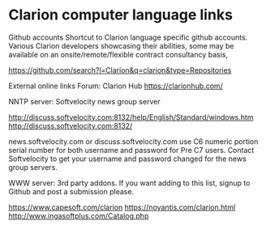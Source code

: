 # Clarion computer language links

Github accounts
Shortcut to Clarion language specific github accounts. Various Clarion developers showcasing their abilities, some may be available on an onsite/remote/flexible contract consultancy basis, 

https://github.com/search?l=Clarion&q=clarion&type=Repositories

External online links
Forum: Clarion Hub
https://clarionhub.com/

NNTP server: Softvelocity news group server

http://discuss.softvelocity.com:8132/help/English/Standard/windows.htm
http://discuss.softvelocity.com:8132/

news.softvelocity.com or discuss.softvelocity.com
use C6 numeric portion serial number for both username and password for Pre C7 users. Contact Softvelocity to get your username and password changed for the news group servers.


WWW server: 3rd party addons.
If you want adding to this list, signup to Github and post a submission please. 

https://www.capesoft.com/clarion
https://noyantis.com/clarion.html
http://www.ingasoftplus.com/Catalog.php





